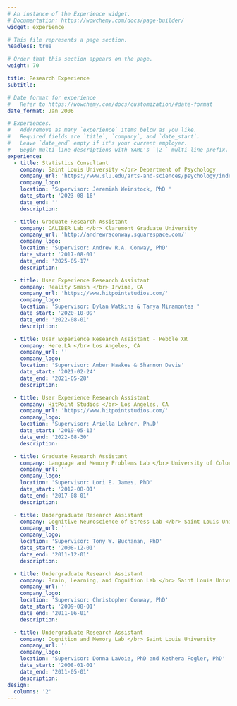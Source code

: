 ```yaml
---
# An instance of the Experience widget.
# Documentation: https://wowchemy.com/docs/page-builder/
widget: experience

# This file represents a page section.
headless: true

# Order that this section appears on the page.
weight: 70

title: Research Experience
subtitle:

# Date format for experience
#   Refer to https://wowchemy.com/docs/customization/#date-format
date_format: Jan 2006

# Experiences.
#   Add/remove as many `experience` items below as you like.
#   Required fields are `title`, `company`, and `date_start`.
#   Leave `date_end` empty if it's your current employer.
#   Begin multi-line descriptions with YAML's `|2-` multi-line prefix.
experience:
  - title: Statistics Consultant
    company: Saint Louis University </br> Department of Psychology
    company_url: 'https://www.slu.edu/arts-and-sciences/psychology/index.php'
    company_logo: 
    location: 'Supervisor: Jeremiah Weinstock, PhD '
    date_start: '2023-08-16'
    date_end: ''
    description:

  - title: Graduate Research Assistant
    company: CALIBER Lab </br> Claremont Graduate University
    company_url: 'http://andrewraconway.squarespace.com/'
    company_logo: 
    location: 'Supervisor: Andrew R.A. Conway, PhD'
    date_start: '2017-08-01'
    date_end: '2025-05-17'
    description: 

  - title: User Experience Research Assistant
    company: Reality Smash </br> Irvine, CA
    company_url: 'https://www.hitpointstudios.com/'
    company_logo: 
    location: 'Supervisor: Dylan Watkins & Tanya Miramontes '
    date_start: '2020-10-09'
    date_end: '2022-08-01'
    description: 

  - title: User Experience Research Assistant - Pebble XR
    company: Here.LA </br> Los Angeles, CA
    company_url: ''
    company_logo: 
    location: 'Supervisor: Amber Hawkes & Shannon Davis'
    date_start: '2021-02-24'
    date_end: '2021-05-28'
    description: 

  - title: User Experience Research Assistant
    company: HitPoint Studios </br> Los Angeles, CA
    company_url: 'https://www.hitpointstudios.com/'
    company_logo: 
    location: 'Supervisor: Ariella Lehrer, Ph.D'
    date_start: '2019-05-13'
    date_end: '2022-08-30'
    description: 

  - title: Graduate Research Assistant
    company: Language and Memory Problems Lab </br> University of Colorado Colorado Springs
    company_url: ''
    company_logo: 
    location: 'Supervisor: Lori E. James, PhD'
    date_start: '2012-08-01'
    date_end: '2017-08-01'
    description: 

  - title: Undergraduate Research Assistant
    company: Cognitive Neuroscience of Stress Lab </br> Saint Louis University
    company_url: ''
    company_logo: 
    location: 'Supervisor: Tony W. Buchanan, PhD'
    date_start: '2008-12-01'
    date_end: '2011-12-01'
    description: 

  - title: Undergraduate Research Assistant
    company: Brain, Learning, and Cognition Lab </br> Saint Louis University
    company_url: ''
    company_logo: 
    location: 'Supervisor: Christopher Conway, PhD'
    date_start: '2009-08-01'
    date_end: '2011-06-01'
    description: 

  - title: Undergraduate Research Assistant
    company: Cognition and Memory Lab </br> Saint Louis University
    company_url: ''
    company_logo: 
    location: 'Supervisor: Donna LaVoie, PhD and Kethera Fogler, PhD'
    date_start: '2008-01-01'
    date_end: '2011-05-01'
    description: 
design:
  columns: '2'
---
```

